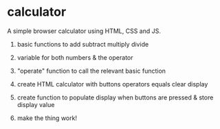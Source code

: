 # calculator
A simple browser calculator using HTML, CSS and JS. 

<DONE>

1. basic functions to 
    add
    subtract
    multiply
    divide

2. variable for both numbers & the operator

3. "operate" function to call the relevant basic function

<TODO>

4. create HTML calculator with
    buttons
    operators
    equals
    clear
    display

5. create function to populate display when buttons are pressed & store display value

6. make the thing work!
